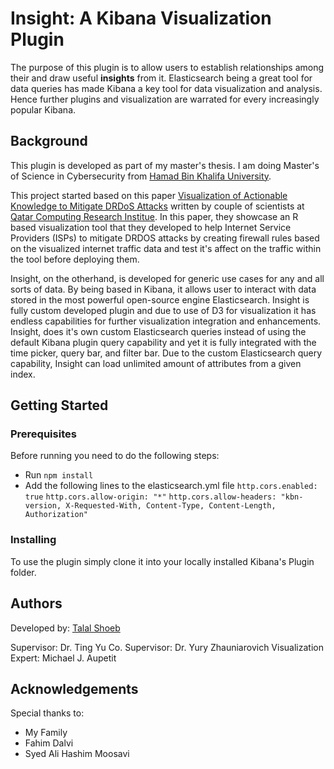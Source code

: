 # Insight: A Kibana Visualization Plugin
The purpose of this plugin is to allow users to establish relationships among their and draw useful **insights** from it. Elasticsearch being a great tool for data queries has made Kibana a key tool for data visualization and analysis. Hence further plugins and visualization are warrated for every increasingly popular Kibana.

## Background
This plugin is developed as part of my master's thesis. I am doing Master's of Science in Cybersecurity from [Hamad Bin Khalifa University](https://hbku.edu.qa/).

This project started based on this paper [Visualization of Actionable Knowledge to Mitigate DRDoS Attacks](https://ieeexplore.ieee.org/abstract/document/7739577/) written by couple of scientists at [Qatar Computing Research Institue](https://www.qcri.org/). In this paper, they showcase an R based visualization tool that they developed to help Internet Service Providers (ISPs) to mitigate DRDOS attacks by creating firewall rules based on the visualized internet traffic data and test it's affect on the traffic within the tool before deploying them.

Insight, on the otherhand, is developed for generic use cases for any and all sorts of data. By being based in Kibana, it allows user to interact with data stored in the most powerful open-source engine Elasticsearch. Insight is fully custom developed plugin and due to use of D3 for visualization it has endless capabilities for further visualization integration and enhancements. Insight, does it's own custom Elasticsearch queries instead of using the default Kibana plugin query capability and yet it is fully integrated with the time picker, query bar, and filter bar. Due to the custom Elasticsearch query capability, Insight can load unlimited amount of attributes from a given index.


## Getting Started

### Prerequisites
Before running you need to do the following steps:
- Run ```npm install```
- Add the following lines to the elasticsearch.yml file
```http.cors.enabled: true```
```http.cors.allow-origin: "*"```
```http.cors.allow-headers: "kbn-version, X-Requested-With, Content-Type, Content-Length, Authorization"```

### Installing
To use the plugin simply clone it into your locally installed Kibana's Plugin folder.

## Authors

Developed by: [Talal Shoeb](https://www.linkedin.com/in/talal-shoeb/)

Supervisor: Dr. Ting Yu
Co. Supervisor: Dr. Yury Zhauniarovich
Visualization Expert: Michael J. Aupetit

## Acknowledgements
Special thanks to:

* My Family
* Fahim Dalvi
* Syed Ali Hashim Moosavi
